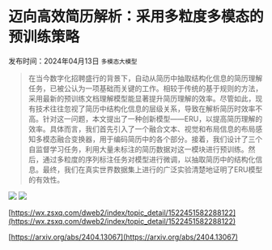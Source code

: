 # 迈向高效简历解析：采用多粒度多模态的预训练策略
发布时间：2024年04月13日
`多模态大模型`
> 在当今数字化招聘盛行的背景下，自动从简历中抽取结构化信息的简历理解任务，已被公认为一项基础而关键的工作。相较于传统的基于规则的方法，采用最新的预训练文档理解模型能显著提升简历理解的效率。尽管如此，现有技术往往忽视了简历中结构化信息的层级关系，导致在解析简历时效率不高。针对这一问题，本文提出了一种创新模型——ERU，以提高简历理解的效率。具体而言，我们首先引入了一个融合文本、视觉和布局信息的布局感知多模态融合变换器，用于编码简历中的各个部分。接着，我们设计了三个自监督学习任务，利用大量未标注的简历数据对这一模块进行预训练。然后，通过多粒度的序列标注任务对模型进行微调，以抽取简历中的结构化信息。最终，我们在真实世界数据集上进行的广泛实验清楚地证明了ERU模型的有效性。

![](https://raw.githubusercontent.com/HuggingAGI/HuggingArxiv/main/paper_images/2404.13067/x1.png)
![](https://raw.githubusercontent.com/HuggingAGI/HuggingArxiv/main/paper_images/2404.13067/x2.png)

[https://wx.zsxq.com/dweb2/index/topic_detail/1522451582288122](https://wx.zsxq.com/dweb2/index/topic_detail/1522451582288122)

[https://arxiv.org/abs/2404.13067](https://arxiv.org/abs/2404.13067)